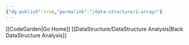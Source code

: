 ```yaml
---
{"dg-publish":true,"permalink":"/data-structure/1-array/"}
---
```


[[CodeGarden\|Go Home]]
[[DataStructure/DataStructure Analysis\|Back DataStructure Analysis]]